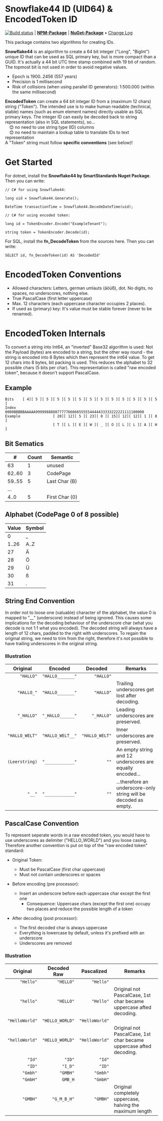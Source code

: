 ﻿# Snowflake44 ID (UID64) & EncodedToken ID

[![Build status](https://dev.azure.com/SmartOpenSource/Smart%20Standards%20(Allgemein)/_apis/build/status/Snowflake44)](https://dev.azure.com/SmartOpenSource/Smart%20Standards%20(Allgemein)/_build/latest?definitionId=3) | **[NPM-Package](https://www.npmjs.com/package/snowflake44?activeTab=versions)** | **[NuGet-Package](https://www.nuget.org/packages/snowflake44)** • [Change Log](./vers/changelog.md)

This package contains two algorithms for creating IDs.

**Snowflake44** is an algorithm to create a 64 bit integer ("Long", "BigInt") unique ID that can be used as SQL primary key, 
but is more compact than a GUID. It's actually a 44 bit UTC time stamp combined with 19 bit of random.
The topmost bit is not used in order to avoid negative values.

- Epoch is 1900..2456 (557 years)
- Precision is 1 millisecond
- Risk of collisions (when using parallel ID generators): 1:500.000 (within the same millisecond)

**EncodedToken** can create a 64 bit integer ID from a (maximum 12 chars) string ("Token"). 
The intended use is to make human readable (technical, stable) names (such as enum element names) directly usable as SQL primary keys.
The integer ID can easily be decoded back to string representation (also in SQL statements), so...\
 😊 no need to use string type (ID) columns\
 😊 no need to maintain a lookup table to translate IDs to text representation\
A "Token" string must follow **specific conventions** (see below)!

# Get Started

For dotnet, install the **Snowflake44 by SmartStandards Nuget Package**.
Then you can write:

    // C# for using Snowflake44:

    long uid = Snowflake44.Generate();

    DateTime transactionTime = Snowflake44.DecodeDateTime(uid);
    
    // C# for using encoded token:

    long id = TokenEncoder.Encode("ExampleTenant");

    string token = TokenEncoder.Decode(id);
    
For SQL, install the **fn_DecodeToken** from the sources here.
Then you can write:

    SELECT id, fn_DecodeToken(id) AS 'DecodedId'

# EncodedToken Conventions

- Allowed characters: Letters, german umlauts (äöüß), dot. No digits, no spaces, no underscores, nothing else.
- True PascalCase (first letter uppercase)
- Max. 12 characters (each uppercase character occupies 2 places).
- If used as (primary) key: It's value must be stable forever (never to be renamed).

# EncodedToken Internals

To convert a string into Int64, an "inverted" Base32 algorithm is used: Not the Payload (bytes) are encoded to a string,
but the other way round - the string is encoded into 8 Bytes which then represent the int64 value. 
To get 12 chars into 8 bytes, bit packing is used. This reduces the alphabet to 32 possible chars (5 bits per char).
This representation is called "raw encoded token", because it doesn't support PascalCase.

## Example

    Bits    [ 4][ 5 ][ 5 ][ 5 ][ 5 ][ 5 ][ 5 ][ 5 ][ 5 ][ 5 ][ 5 ][ 5 ][ 5 ] 
    Index   0000BBBBBAAAAA99999888887777766666555554444433333222221111100000 
    Example               [ 20][ 12][ 5 ][ 23][ 0 ][ 15][ 12][ 12][ 1 ][ 8 ]
                          [ T ][ L ][ E ][ W ][ _ ][ O ][ L ][ L ][ A ][ H ]

## Bit Sematics

| #      | Count |       Semantic |
|--------|-------|----------------|
|     63 |     1 |         unused |
| 62..60 |     3 |       CodePage |
| 59..55 |     5 |  Last Char (B) |
|     …  |       |                |
|   4..0 |     5 | First Char (0) |

## Alphabet (CodePage 0 of 8 possible)

| Value | Symbol | 
|-------|--------|
|     0 |      _ |
| 1..26 |   A..Z |
|    27 |      Ä | 
|    28 |      Ö | 
|    29 |      Ü | 
|    30 |      ß | 
|    31 |      . |

## String End Convention 

In order not to loose one (valuable) character of the alphabet, the value 0 is mapped to "__" (underscore) instead of being ignored.
This causes some implications for the decoding behaviour of the underscore char (what you decode is not 1:1 what you encoded).
The decoded string will always have a length of 12 chars, padded to the right with underscores. To regain the original string,
we need to trim from the right, therefore it's not possible to have trailing underscores in the original string.

### Illustration

|     Original |        Encoded |      Decoded | Remarks                                                             |
|--------------|----------------|--------------|---------------------------------------------------------------------|
|`      "HALLO" `|` "HALLO_______" `|`      "HALLO" `|                                                                     |
|`     "HALLO_" `|` "HALLO_______" `|`      "HALLO" `| Trailing underscores get lost after decoding.                       |
|`     "_HALLO" `|` "_HALLO______" `|`     "_HALLO" `| Leading underscores are preserved.                                  |
|` "HALLO_WELT" `|` "HALLO_WELT__" `|` "HALLO_WELT" `| Inner underscores are preserved.                                    |
|` (Leerstring) `|` "____________" `|`           "" `| An empty string and 12 underscores are equally encoded...           | 
|`         "__" `|` "____________" `|`           "" `| ...therefore an underscore-only string will be decoded as empty.    | 

## PascalCase Convention 
  
To represent seperate words in a raw encoded token, you would have to use underscores as delimiter ("HELLO_WORLD") and you loose casing.
Therefore another convention is put on top of the "raw encoded token" standard:

- Original Token:
  - Must be PascalCase (first char uppercase)
  - Must not contain underscores or spaces

- Before encoding (pre processor): 
    - Insert an underscore before each uppercase char except the first one
        - Consequence: Uppercase chars (except the first one) occupy two places and reduce the possible length of a token

- After decoding (post processor): 
    - The first decoded char is always uppercase
    - Everything is lowercase by default, unless it's prefixed with an underscore
    - Underscores are removed

### Illustration

|     Original |   Decoded Raw |   Pascalized | Remarks                                                            |
|--------------|---------------|--------------|--------------------------------------------------------------------|
|`      "Hello" `|`       "HELLO" `|`      "Hello" `|                                                                    |
|`      "hello" `|`       "HELLO" `|`      "Hello" `| Original not PascalCase, 1st char became uppercase afted decoding. |
|` "HelloWorld" `|` "HELLO_WORLD" `|` "HelloWorld" `|                                                                    |
|` "helloWorld" `|` "HELLO_WORLD" `|` "HelloWorld" `| Original not PascalCase, 1st char became uppercase afted decoding. |
|`         "Id" `|`          "ID" `|`         "Id" `|                                                                    |
|`         "ID" `|`         "I_D" `|`         "ID" `|                                                                    |
|`       "Gmbh" `|`        "GMBH" `|`       "Gmbh" `|                                                                    |
|`       "GmbH" `|`         GMB_H `|`       "GmbH" `|                                                                    |
|`       "GMBH" `|`     "G_M_B_H" `|`       "GMBH" `| Original completely uppercase, halving the maximum length          |
